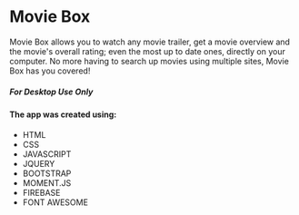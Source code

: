 # Movie Box
Movie Box allows you to watch any movie trailer, get a movie overview and the movie's overall rating; even the most up to date ones, directly on your computer. No more having to search up movies using multiple sites, Movie Box has you covered!

<h5>For Desktop Use Only</h5>

<h4>The app was created using:</h4>
<ul>
  <li>HTML</li>
  <li>CSS</li>
  <li>JAVASCRIPT</li>
  <li>JQUERY</li>
  <li>BOOTSTRAP</li>
  <li>MOMENT.JS</li>
  <li>FIREBASE</li>
  <li>FONT AWESOME</li>
</ul>
